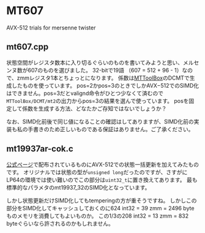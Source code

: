 # MT607
AVX-512 trials for mersenne twister

## mt607.cpp
状態空間がレジスタ数本に入り切るぐらいのものを書いてみようと思い、メルセンヌ数が607のものを選びました。
32-bitで19語 （607 = 512 + 96 - 1）なので、zmmレジスタ1本とちょっとになります。
係数は[MTToolBox](https://github.com/MSaito/MTToolBox)のDCMTで生成したものを使っています。
pos=2かpos=3のときでしかAVX−512でのSIMD化はできません。pos=3だとvalignd命令がひとつ少なくて済むので
`MTToolBox/DCMT/mt2`の出力からpos=3の結果を選んで使っています。
posを固定して係数を生成する方法、どなたかご存知ではないでしょうか？

なお、SIMD化前後で同じ値になることの確認はしてありますが、SIMD化前の実装も私の手書きのため正しいものである保証はありません。ご了承ください。

## mt19937ar-cok.c
[公式ページ](http://www.math.sci.hiroshima-u.ac.jp/~m-mat/MT/MT2002/mt19937ar.html)で配布されているものにAVX-512での状態一括更新を加えてみたものです。
オリジナルでは状態の型が`unsigned long`だったのですが、さすがにLP64の環境では使い難いのでこの部分は`uint32_t`に置き換えてあります。
最も標準的なパラメタのmt19937_32のSIMD化となっています。

しかし状態更新だけSIMD化してもtemperingの方が重そうですね。
しかしこの部分をSIMD化してキャッシュしておくのに624 int32 = 39 zmm = 2496 byteものメモリを消費してもよいものか。
この1/3の208 int32 = 13 zmm = 832 byteぐらいなら許されるのかもしれません。
